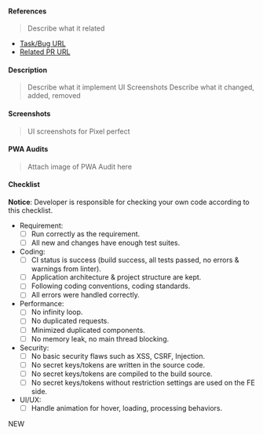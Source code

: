#### References

> Describe what it related

- [Task/Bug URL]()
- [Related PR URL]()

#### Description

> Describe what it implement
> UI Screenshots
> Describe what it changed, added, removed

#### Screenshots

> UI screenshots for Pixel perfect

#### PWA Audits

> Attach image of PWA Audit here

#### Checklist

**Notice**: Developer is responsible for checking your own code according to this checklist.

- Requirement:
  - [ ] Run correctly as the requirement.
  - [ ] All new and changes have enough test suites.
- Coding:
  - [ ] CI status is success (build success, all tests passed, no errors & warnings from linter).
  - [ ] Application architecture & project structure are kept.
  - [ ] Following coding conventions, coding standards.
  - [ ] All errors were handled correctly.
- Performance:
  - [ ] No infinity loop.
  - [ ] No duplicated requests.
  - [ ] Minimized duplicated components.
  - [ ] No memory leak, no main thread blocking.
- Security:
  - [ ] No basic security flaws such as XSS, CSRF, Injection.
  - [ ] No secret keys/tokens are written in the source code.
  - [ ] No secret keys/tokens are compiled to the build source.
  - [ ] No secret keys/tokens without restriction settings are used on the FE side.
- UI/UX:
  - [ ] Handle animation for hover, loading, processing behaviors.

NEW

